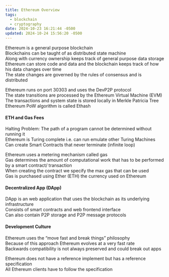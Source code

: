 ```yaml
---
title: Ethereum Overview
tags:
  - blockchain
  - cryptography
date: 2024-10-23 16:21:44 -0500
updated: 2024-10-24 15:56:20 -0500
---
```


Ethereum is a general purpose blockchain  
Blockchains can be taught of as distributed state machine  
Along with currency ownership keeps track of general purpose data storage  
Ethereum can store code and data and the blockchain keeps track of how his data changes over time  
The state changes are governed by the rules of consensus and is distributed  

Ethereum runs on port 30303 and uses the DevP2P protocol  
The state transitions are processed by the Ethereum Virtual Machine (EVM)  
The transactions and system state is stored locally in Merkle Patricia Tree  
Ethereum PoW algorithm is called Ethash  

#### ETH and Gas Fees

Halting Problem: The path of a program cannot be determined without running it  
Ethereum is Turing complete i.e. can run emulate other Turing Machines  
Can create Smart Contracts that never terminate (infinite loop)  

Ethereum uses a metering mechanism called gas  
Gas determines the amount of computational work that has to be performed by a smart contract/ transaction  
When creating the contract we specify the max gas that can be used  
Gas is purchased using Ether (ETH) the currency used on Ethereum  

#### Decentralized App (DApp)

DApp is an web application that uses the blockchain as its underlying infrastructure  
Consists of smart contracts and web frontend interface  
Can also contain P2P storage and P2P message protocols  

#### Development Culture

Ethereum uses the “move fast and break things” philosophy  
Because of this approach Ethereum evolves at a very fast rate  
Backwards compatibility is not always preserved and could break out apps  

Ethereum does not have a reference implement but has a reference specification  
All Ethereum clients have to follow the specification  

